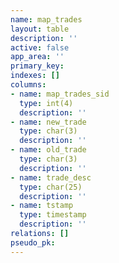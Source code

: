 ```yaml
---
name: map_trades
layout: table
description: ''
active: false
app_area: ''
primary_key: 
indexes: []
columns:
- name: map_trades_sid
  type: int(4)
  description: ''
- name: new_trade
  type: char(3)
  description: ''
- name: old_trade
  type: char(3)
  description: ''
- name: trade_desc
  type: char(25)
  description: ''
- name: tstamp
  type: timestamp
  description: ''
relations: []
pseudo_pk: 
---
```


